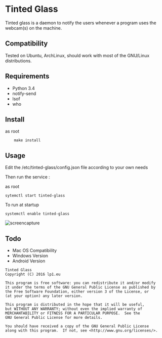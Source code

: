 # Tinted Glass

Tinted glass is a daemon to notify the users whenever a program uses the webcam(s) on the machine.

## Compatibility

Tested on Ubuntu, ArchLinux, should work with most of the GNU/Linux distributions.
    
## Requirements

- Python 3.4
- notify-send
- lsof
- who

## Install

as root

```
    make install
```
    
## Usage

Edit the /etc/tinted-glass/config.json file according to your own needs

Then run the service :

as root
   
`sytemctl start tinted-glass`

To run at startup

`systemctl enable tinted-glass`

![screencapture](https://raw.githubusercontent.com/lp1dev/tinted-glass-webcam-notifier/master/demo/anim.gif)

## Todo

- Mac OS Compatibility
- Windows Version
- Android Version

 ```
Tinted Glass
Copyright (C) 2016 lp1.eu

This program is free software: you can redistribute it and/or modify
it under the terms of the GNU General Public License as published by
the Free Software Foundation, either version 3 of the License, or
(at your option) any later version.

This program is distributed in the hope that it will be useful,
but WITHOUT ANY WARRANTY; without even the implied warranty of
MERCHANTABILITY or FITNESS FOR A PARTICULAR PURPOSE.  See the
GNU General Public License for more details.

You should have received a copy of the GNU General Public License
along with this program.  If not, see <http://www.gnu.org/licenses/>.
```

